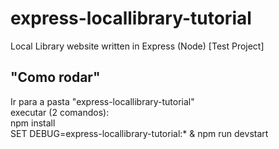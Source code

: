 # express-locallibrary-tutorial
Local Library website written in Express (Node) [Test Project]

## "Como rodar"
Ir para a pasta "express-locallibrary-tutorial" <br />
executar (2 comandos): <br />
npm install <br />
SET DEBUG=express-locallibrary-tutorial:* & npm run devstart <br />